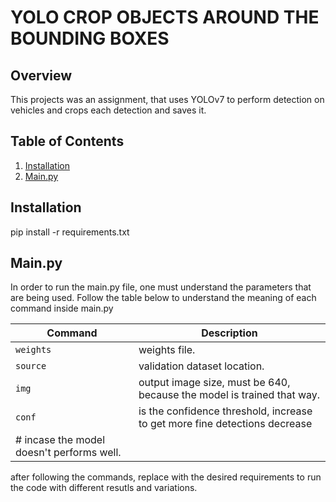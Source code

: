 # YOLO CROP OBJECTS AROUND THE BOUNDING BOXES

## Overview
  This projects was an assignment, that uses YOLOv7 to perform detection on vehicles and crops each detection 
  and saves it.

## Table of Contents

1. [Installation](#installation)
3. [Main.py](#contributing)

## Installation
  pip install -r requirements.txt

## Main.py
In order to run the main.py file, one must understand the parameters that are being used. Follow the table below to understand the meaning of each command inside main.py

| Command | Description |
| --- | --- |
| `weights` | weights file. |
| `source` | validation dataset location. |
| `img` | output image size, must be 640, because the model is trained that way. |
| `conf` | is the confidence threshold, increase to get more fine detections decrease
           # incase the model doesn't performs well. |

after following the commands, replace with the desired requirements to run the code with different resutls and variations.
